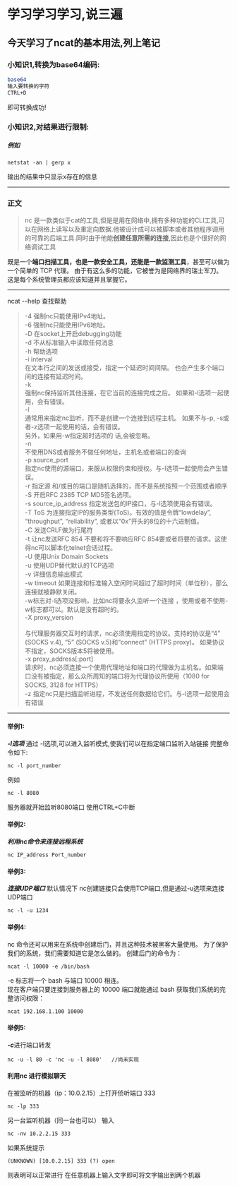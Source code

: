 # 学习学习学习,说三遍
## 今天学习了ncat的基本用法,列上笔记
### 小知识1,转换为base64编码:
```sh
base64
输入要转换的字符
CTRL+D
```
即可转换成功!
### 小知识2,对结果进行限制:
##### 例如  </b>
```
netstat -an | gerp x
```

输出的结果中只显示x存在的信息


---
### 正文
> nc 是一款类似于cat的工具,但是是用在网络中,拥有多种功能的CLI工具,可以在网络上读写以及重定向数据.他被设计成可以被脚本或者其他程序调用的可靠的后端工具.同时由于他能**创建任意所需的连接**,因此也是个很好的网络调试工具

既是一个**端口扫描工具，也是一款安全工具，还能是一款监测工具**，甚至可以做为一个简单的 TCP 代理。 由于有这么多的功能，它被誉为是网络界的瑞士军刀。 这是每个系统管理员都应该知道并且掌握它。

---

ncat --help  查找帮助
>   -4      强制nc只能使用IPv4地址。<br>
    -6      强制nc只能使用IPv6地址。<br>
    -D      在socket上开启debugging功能<br>
    -d      不从标准输入中读取任何消息<br>
    -h      帮助选项<br>
    -i interval<br>
            在文本行之间的发送或接受，指定一个延迟时间间隔。 也会产生多个端口间的连接有延迟时间。<br>
    -k      <br>
            强制nc保持监听其他连接，在它当前的连接完成之后。 如果和-l选项一起使用，会有错误。<br>
    -l      <br>
            通常用来指定nc监听，而不是创建一个连接到远程主机。 如果不与-p, -s或者-z选项一起使用的话，会有错误。<br>另外，如果用-w指定超时选项的
            话,会被忽略。<br>
    -n      <br>
            不使用DNS或者服务不做任何地址，主机名或者端口的查询<br>
    -p source_port<br>
            指定nc使用的源端口，来服从权限约束和授权。与-l选项一起使用会产生错误。<br>
    -r       指定源 和/或目的端口是随机选择的，而不是系统按照一个范围或者顺序          <br>
    -S      开启RFC 2385 TCP MD5签名选项。<br>
    -s source_ip_address    指定发送包的IP接口，与-l选项使用会有错误。<br>
    -T ToS  为连接指定IP的服务类型(ToS)。有效的值是令牌“lowdelay”, “throughput”, “reliability”, 或者以“0x”开头的8位的十六进制值。<br>
    -C      发送CRLF做为行尾符<br>
    -t     让nc发送RFC 854 不要和将不要响应RFC 854要或者将要的请求。这使得nc可以脚本化telnet会话过程。<br>
    -U      使用Unix Domain Sockets<br>
    -u      使用UDP替代默认的TCP选项<br>
    -v      详细信息输出模式<br>
    -w timeout  如果连接和标准输入空闲时间超过了超时时间（单位秒），那么连接就被静默关闭。<br>-w标志对-l选项没影响，比如nc将要永久监听一个连接             ，使用或者不使用-w标志都可以。默认是没有超时的。<br>
    -X proxy_version<br>                        
            与代理服务器交互时的请求，nc必须使用指定的协议。支持的协议是“4” (SOCKS v.4), “5” (SOCKS v.5)和“connect” (HTTPS proxy)。 如果协议不指定，SOCKS版本5将被使用。<br>
    -x proxy_address[:port]<br>
             请求时，nc必须连接一个使用代理地址和端口的代理做为主机名。如果端口没有被指定，那么众所周知的端口将为代理协议所使用（1080 for SOCKS, 3128 for HTTPS）<br>
    -z  指定nc只是扫描监听进程，不发送任何数据给它们。与-l选项一起使用会有错误<br>

---

#### 举例1:
***-l选项***
通过 -l选项,可以进入监听模式,使我们可以在指定端口监听入站链接
完整命令如下:
```
nc -l port_number 
```
例如
```
nc -l 8080
```
服务器就开始监听8080端口
使用CTRL+C中断

#### 举例2:
***利用nc命令来连接远程系统***

```
nc IP_address Port_number
```

#### 举例3:
***连接UDP端口***
默认情况下 nc创建链接只会使用TCP端口,但是通过-u选项来连接UDP端口
```
nc -l -u 1234
```

#### 举例4:
nc 命令还可以用来在系统中创建后门，并且这种技术被黑客大量使用。 为了保护我们的系统，我们需要知道它是怎么做的。
创建后门的命令为：
```
ncat -l 10000 -e /bin/bash
```
-e 标志将一个 bash 与端口 10000 相连。<br>
现在客户端只要连接到服务器上的 10000 端口就能通过 bash 获取我们系统的完整访问权限：<br>
```
ncat 192.168.1.100 10000
```

#### 举例5:
***-c***进行端口转发
```
nc -u -l 80 -c 'nc -u -l 8080'   //尚未实现
```
#### 利用nc 进行模拟聊天
在被监听的机器（ip：10.0.2.15）上打开侦听端口 333
```
nc -lp 333
```
另一台监听机器（同一台也可以） 输入
```
nc -nv 10.2.2.15 333
```
如果系统提示
```
(UNKNOWN) [10.0.2.15] 333 (?) open
```
则表明可以正常进行  在任意机器上输入文字即可将文字输出到两个机器
